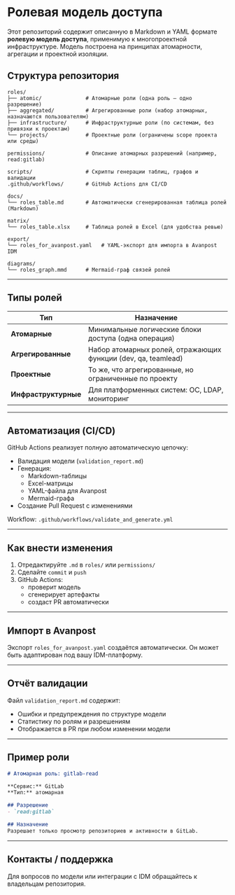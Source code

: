 # Ролевая модель доступа

Этот репозиторий содержит описанную в Markdown и YAML формате **ролевую модель доступа**, применимую к многопроектной инфраструктуре. Модель построена на принципах атомарности, агрегации и проектной изоляции.

##  Структура репозитория

```text
roles/
├── atomic/              # Атомарные роли (одна роль — одно разрешение)
├── aggregated/          # Агрегированные роли (набор атомарных, назначаются пользователям)
├── infrastructure/      # Инфраструктурные роли (по системам, без привязки к проектам)
└── projects/            # Проектные роли (ограничены scope проекта или среды)

permissions/             # Описание атомарных разрешений (например, read:gitlab)

scripts/                 # Скрипты генерации таблиц, графов и валидации
.github/workflows/       # GitHub Actions для CI/CD

docs/
└── roles_table.md       # Автоматически сгенерированная таблица ролей (Markdown)

matrix/
└── roles_table.xlsx     # Таблица ролей в Excel (для удобства ревью)

export/
└── roles_for_avanpost.yaml   # YAML-экспорт для импорта в Avanpost IDM

diagrams/
└── roles_graph.mmd      # Mermaid-граф связей ролей
```

---

##  Типы ролей

| Тип                | Назначение                                                |
|--------------------|-----------------------------------------------------------|
| **Атомарные**      | Минимальные логические блоки доступа (одна операция)      |
| **Агрегированные** | Набор атомарных ролей, отражающих функции (dev, qa, teamlead) |
| **Проектные**      | То же, что агрегированные, но ограниченные по проекту     |
| **Инфраструктурные** | Для платформенных систем: ОС, LDAP, мониторинг           |

---

##  Автоматизация (CI/CD)

GitHub Actions реализует полную автоматическую цепочку:

- Валидация модели (`validation_report.md`)
- Генерация:
  - Markdown-таблицы
  - Excel-матрицы
  - YAML-файла для Avanpost
  - Mermaid-графа
- Создание Pull Request с изменениями

Workflow: `.github/workflows/validate_and_generate.yml`

---

##  Как внести изменения

1. Отредактируйте `.md` в `roles/` или `permissions/`
2. Сделайте `commit` и `push`
3. GitHub Actions:
   - проверит модель
   - сгенерирует артефакты
   - создаст PR автоматически

---

##  Импорт в Avanpost

Экспорт `roles_for_avanpost.yaml` создаётся автоматически. Он может быть адаптирован под вашу IDM-платформу.

---

##  Отчёт валидации

Файл `validation_report.md` содержит:

- Ошибки и предупреждения по структуре модели
- Статистику по ролям и разрешениям
- Отображается в PR при любом изменении модели

---

##  Пример роли

```markdown
# Атомарная роль: gitlab-read

**Сервис:** GitLab
**Тип:** атомарная

## Разрешение
- `read:gitlab`

## Назначение
Разрешает только просмотр репозиториев и активности в GitLab.
```

---

##  Контакты / поддержка

Для вопросов по модели или интеграции с IDM обращайтесь к владельцам репозитория.
